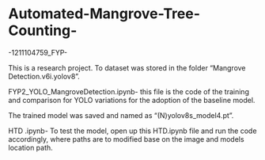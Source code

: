 # Automated-Mangrove-Tree-Counting-
-1211104759_FYP-

This is a research project. To dataset was stored in the folder “Mangrove Detection.v6i.yolov8”. 

FYP2_YOLO_MangroveDetection.ipynb- this file is the code of the training and comparison for YOLO variations for the adoption of the baseline model. 

The trained model was saved and named as “(N)yolov8s_model4.pt”.

HTD .ipynb- To test the model, open up this HTD.ipynb file and run the code accordingly, where paths are to modified base on the image and models location path.
